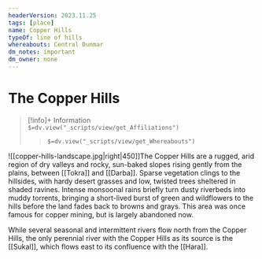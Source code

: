 ```yaml
---
headerVersion: 2023.11.25
tags: [place]
name: Copper Hills
typeOf: line of hills
whereabouts: Central Dunmar
dm_notes: important
dm_owner: none
---
```

# The Copper Hills
>[!info]+ Information  
> `$=dv.view("_scripts/view/get_Affiliations")`  
>> `$=dv.view("_scripts/view/get_Whereabouts")`

![[copper-hills-landscape.jpg|right|450]]The Copper Hills are a rugged, arid region of dry valleys and rocky, sun-baked slopes rising gently from the plains, between [[Tokra]] and [[Darba]]. Sparse vegetation clings to the hillsides, with hardy desert grasses and low, twisted trees sheltered in shaded ravines. Intense monsoonal rains briefly turn dusty riverbeds into muddy torrents, bringing a short-lived burst of green and wildflowers to the hills before the land fades back to browns and grays. This area was once famous for copper mining, but is largely abandoned now. 

While several seasonal and intermittent rivers flow north from the Copper Hills, the only perennial river with the Copper Hills as its source is the [[Sukal]], which flows east to its confluence with the [[Hara]]. 
